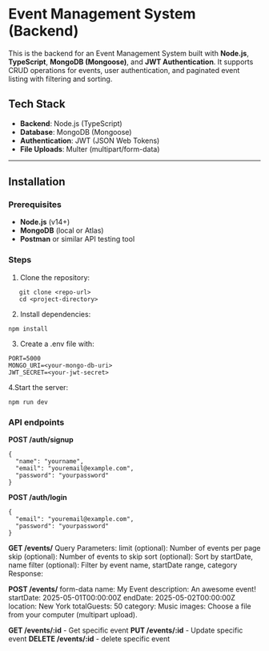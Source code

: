 # Event Management System (Backend)

This is the backend for an Event Management System built with **Node.js**, **TypeScript**, **MongoDB (Mongoose)**, and **JWT Authentication**. It supports CRUD operations for events, user authentication, and paginated event listing with filtering and sorting.

## Tech Stack
- **Backend**: Node.js (TypeScript)
- **Database**: MongoDB (Mongoose)
- **Authentication**: JWT (JSON Web Tokens)
- **File Uploads**: Multer (multipart/form-data)

---

## Installation

### Prerequisites
- **Node.js** (v14+)
- **MongoDB** (local or Atlas)
- **Postman** or similar API testing tool

### Steps
1. Clone the repository:
```
   git clone <repo-url>
   cd <project-directory>
```
2. Install dependencies:
```
npm install
```
3. Create a .env file with:
```
PORT=5000
MONGO_URI=<your-mongo-db-uri>
JWT_SECRET=<your-jwt-secret>
```
4.Start the server:
```
npm run dev
```

### API endpoints
**POST /auth/signup**
```
{
  "name": "yourname",
  "email": "youremail@example.com",
  "password": "yourpassword"
}
```

**POST /auth/login**
```
{
  "email": "youremail@example.com",
  "password": "yourpassword"
}
```

**GET /events/**
Query Parameters:
limit (optional): Number of events per page
skip (optional): Number of events to skip
sort (optional): Sort by startDate, name
filter (optional): Filter by event name, startDate range, category Response:

**POST /events/**
form-data
name: My Event
description: An awesome event!
startDate: 2025-05-01T00:00:00Z
endDate: 2025-05-02T00:00:00Z
location: New York
totalGuests: 50
category: Music
images: Choose a file from your computer (multipart upload).

**GET /events/:id** - Get specific event
**PUT /events/:id** - Update specific event
**DELETE /events/:id** - delete specific event